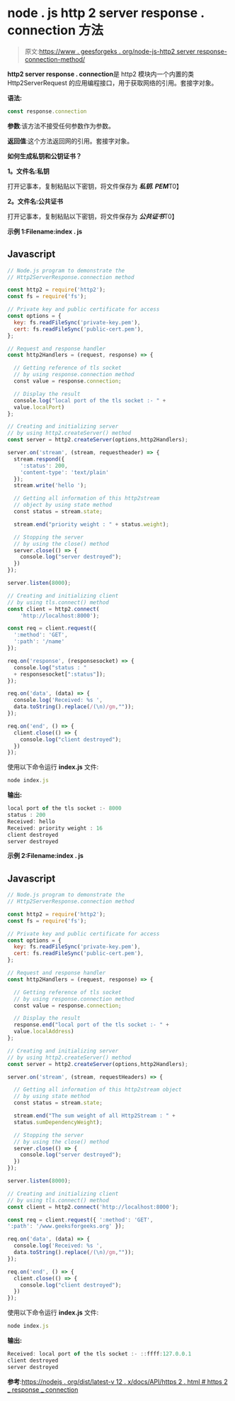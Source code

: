 # node . js http 2 server response . connection 方法

> 原文:[https://www . geesforgeks . org/node-js-http2 server response-connection-method/](https://www.geeksforgeeks.org/node-js-http2serverresponse-connection-method/)

**http2 server response . connection**是 http2 模块内一个内置的类 Http2ServerRequest 的应用编程接口，用于获取网络的引用。套接字对象。

**语法:**

```js
const response.connection

```

**参数**:该方法不接受任何参数作为参数。

**返回值**:这个方法返回网的引用。套接字对象。

**如何生成私钥和公钥证书？**

**1。文件名:私钥**

打开记事本，复制粘贴以下密钥，将文件保存为 ***私钥. PEM***T0】

**2。文件名:公共证书**

打开记事本，复制粘贴以下密钥，将文件保存为 ***公共证书***T0】

**示例 1:Filename:index . js**

## Javascript

```js
// Node.js program to demonstrate the
// Http2ServerResponse.connection method

const http2 = require('http2');
const fs = require('fs');

// Private key and public certificate for access
const options = {
  key: fs.readFileSync('private-key.pem'),
  cert: fs.readFileSync('public-cert.pem'),
};

// Request and response handler
const http2Handlers = (request, response) => {

  // Getting reference of tls socket
  // by using response.connection method
  const value = response.connection;

  // Display the result
  console.log("local port of the tls socket :- " + 
  value.localPort)  
};

// Creating and initializing server
// by using http2.createServer() method
const server = http2.createServer(options,http2Handlers);

server.on('stream', (stream, requestheader) => {
  stream.respond({ 
    ':status': 200, 
    'content-type': 'text/plain' 
  });
  stream.write('hello ');

  // Getting all information of this http2stream
  // object by using state method
  const status = stream.state;

  stream.end("priority weight : " + status.weight);

  // Stopping the server
  // by using the close() method
  server.close(() => {
    console.log("server destroyed");
  })
});

server.listen(8000);

// Creating and initializing client
// by using tls.connect() method
const client = http2.connect(
    'http://localhost:8000');

const req = client.request({ 
  ':method': 'GET',
  ':path': '/name'
});

req.on('response', (responsesocket) => {
  console.log("status : " 
  + responsesocket[":status"]);
});

req.on('data', (data) => {
  console.log('Received: %s ',
  data.toString().replace(/(\n)/gm,""));
});

req.on('end', () => {
  client.close(() => {
    console.log("client destroyed");
  })
});
```

使用以下命令运行 **index.js** 文件:

```js
node index.js
```

**输出:**

```js
local port of the tls socket :- 8000
status : 200
Received: hello
Received: priority weight : 16
client destroyed
server destroyed

```

**示例 2:Filename:index . js**

## Javascript

```js
// Node.js program to demonstrate the
// Http2ServerResponse.connection method

const http2 = require('http2');
const fs = require('fs');

// Private key and public certificate for access
const options = {
  key: fs.readFileSync('private-key.pem'),
  cert: fs.readFileSync('public-cert.pem'),
};

// Request and response handler
const http2Handlers = (request, response) => {

  // Getting reference of tls socket
  // by using response.connection method
  const value = response.connection;

  // Display the result
  response.end("local port of the tls socket :- " +
  value.localAddress)
};

// Creating and initializing server
// by using http2.createServer() method
const server = http2.createServer(options,http2Handlers);

server.on('stream', (stream, requestHeaders) => {

  // Getting all information of this http2stream object
  // by using state method
  const status = stream.state;

  stream.end("The sum weight of all Http2Stream : " + 
  status.sumDependencyWeight);

  // Stopping the server
  // by using the close() method
  server.close(() => {
    console.log("server destroyed");
  })
});

server.listen(8000);

// Creating and initializing client
// by using tls.connect() method
const client = http2.connect('http://localhost:8000');

const req = client.request({ ':method': 'GET', 
':path': '/www.geeksforgeeks.org' });

req.on('data', (data) => {
  console.log('Received: %s ',
  data.toString().replace(/(\n)/gm,""));
});

req.on('end', () => {
  client.close(() => {
    console.log("client destroyed");
  })
});
```

使用以下命令运行 **index.js** 文件:

```js
node index.js
```

**输出:**

```js
Received: local port of the tls socket :- ::ffff:127.0.0.1
client destroyed
server destroyed

```

**参考**:[https://nodejs . org/dist/latest-v 12 . x/docs/API/https 2 . html # https 2 _ response _ connection](https://nodejs.org/dist/latest-v12.x/docs/api/http2.html#http2_response_connection)